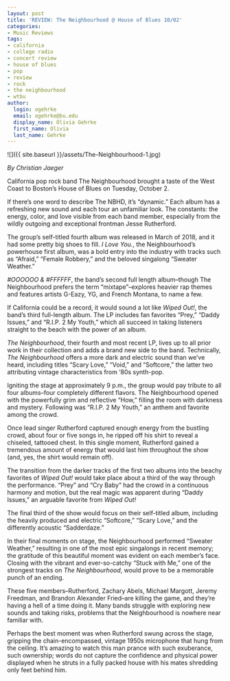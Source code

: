 ```yaml
---
layout: post
title: 'REVIEW: The Neighbourhood @ House of Blues 10/02'
categories:
- Music Reviews
tags:
- california
- college radio
- concert review
- house of blues
- pop
- review
- rock
- the neighbourhood
- wtbu
author:
  login: ogehrke
  email: ogehrke@bu.edu
  display_name: Olivia Gehrke
  first_name: Olivia
  last_name: Gehrke
---
```

![]({{ site.baseurl }}/assets/The-Neighbourhood-1.jpg)

_By Christian Jaeger_

California pop rock band The Neighbourhood brought a taste of the West Coast to Boston’s House of Blues on Tuesday, October 2.

If there’s one word to describe The NBHD, it’s “dynamic.” Each album has a refreshing new sound and each tour an unfamiliar look. The constants: the energy, color, and love visible from each band member, especially from the wildly outgoing and exceptional frontman Jesse Rutherford.  

The group’s self-titled fourth album was released in March of 2018, and it had some pretty big shoes to fill. _I Love You._, the Neighbourhood’s powerhouse first album, was a bold entry into the industry with tracks such as “Afraid,” “Female Robbery,” and the beloved singalong “Sweater Weather.”

_#OOOOOO & #FFFFFF_, the band’s second full length album–though The Neighbourhood prefers the term “mixtape”–explores heavier rap themes and features artists G-Eazy, YG, and French Montana, to name a few.

If California could be a record, it would sound a lot like _Wiped Out!_, the band’s third full-length album. The LP includes fan favorites “Prey,” “Daddy Issues,” and “R.I.P. 2 My Youth,” which all succeed in taking listeners straight to the beach with the power of an album.

_The Neighbourhood_, their fourth and most recent LP, lives up to all prior work in their collection and adds a brand new side to the band. Technically, _The Neighbourhood_ offers a more dark and electric sound than we’ve heard, including titles “Scary Love,” “Void,” and “Softcore,” the latter two attributing vintage characteristics from ‘80s synth-pop.

Igniting the stage at approximately 9 p.m., the group would pay tribute to all four albums–four completely different flavors. The Neighbourhood opened with the powerfully grim and reflective “How,” filling the room with darkness and mystery. Following was “R.I.P. 2 My Youth,” an anthem and favorite among the crowd.

Once lead singer Rutherford captured enough energy from the bustling crowd, about four or five songs in, he ripped off his shirt to reveal a chiseled, tattooed chest. In this single moment, Rutherford gained a tremendous amount of energy that would last him throughout the show (and, yes, the shirt would remain off).

The transition from the darker tracks of the first two albums into the beachy favorites of _Wiped Out!_ would take place about a third of the way through the performance. “Prey” and “Cry Baby” had the crowd in a continuous harmony and motion, but the real magic was apparent during “Daddy Issues,” an arguable favorite from _Wiped Out!_

The final third of the show would focus on their self-titled album, including the heavily produced and electric “Softcore,” “Scary Love,” and the differently acoustic “Sadderdaze.”

In their final moments on stage, the Neighbourhood performed “Sweater Weather,” resulting in one of the most epic singalongs in recent memory; the gratitude of this beautiful moment was evident on each member’s face. Closing with the vibrant and ever-so-catchy “Stuck with Me,” one of the strongest tracks on _The Neighbourhood_, would prove to be a memorable punch of an ending.

These five members–Rutherford, Zachary Abels, Michael Margott, Jeremy Freedman, and Brandon Alexander Fried–are killing the game, and they’re having a hell of a time doing it. Many bands struggle with exploring new sounds and taking risks, problems that the Neighbourhood is nowhere near familiar with.

Perhaps the best moment was when Rutherford swung across the stage, gripping the chain-encompassed, vintage 1950s microphone that hung from the ceiling. It’s amazing to watch this man prance with such exuberance, such ownership; words do not capture the confidence and physical power displayed when he struts in a fully packed house with his mates shredding only feet behind him.